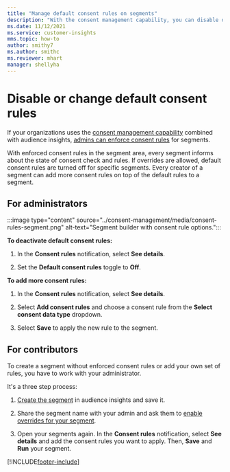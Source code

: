 ```yaml
---
title: "Manage default consent rules on segments"
description: "With the consent management capability, you can disable or change the default consent rules if overrides are enabled."
ms.date: 11/12/2021
ms.service: customer-insights
mms.topic: how-to
author: smithy7
ms.author: smithc
ms.reviewer: mhart
manager: shellyha
---
```


# Disable or change default consent rules

If your organizations uses the [consent management capability](../consent-management/overview.md) combined with audience insights, [admins can enforce consent rules](activate-consent.md) for segments. 

With enforced consent rules in the segment area, every segment informs about the state of consent check and rules. If overrides are allowed, default consent rules are turned off for specific segments. Every creator of a segment can add more consent rules on top of the default rules to a segment. 

## For administrators

:::image type="content" source="../consent-management/media/consent-rules-segment.png" alt-text="Segment builder with consent rule options.":::

**To deactivate default consent rules:**

1. In the **Consent rules** notification, select **See details**. 

1. Set the **Default consent rules** toggle to **Off**.

**To add more consent rules:**

1. In the **Consent rules** notification, select **See details**. 

1. Select **Add consent rules** and choose a consent rule from the **Select consent data type** dropdown.

1. Select **Save** to apply the new rule to the segment.

## For contributors

To create a segment without enforced consent rules or add your own set of rules, you have to work with your administrator.

It's a three step process: 
1. [Create the segment](segments.md) in audience insights and save it. 

1. Share the segment name with your admin and ask them to [enable overrides for your segment](activate-consent.md). 

1. Open your segments again. In the **Consent rules** notification, select **See details** and add the consent rules you want to apply. Then, **Save** and **Run** your segment.



[!INCLUDE[footer-include](../includes/footer-banner.md)] 
